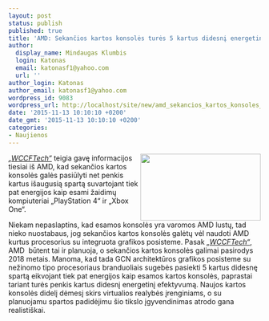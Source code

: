 ```yaml
---
layout: post
status: publish
published: true
title: 'AMD: Sekančios kartos konsolės turės 5 kartus didesnį energetinį efektyvumą'
author:
  display_name: Mindaugas Klumbis
  login: Katonas
  email: katonasf1@yahoo.com
  url: ''
author_login: Katonas
author_email: katonasf1@yahoo.com
wordpress_id: 9083
wordpress_url: http://localhost/site/new/amd_sekancios_kartos_konsoles_tures_5_kart_didesni_energetini_efektyvuma/
date: '2015-11-13 10:10:10 +0200'
date_gmt: '2015-11-13 10:10:10 +0200'
categories:
- Naujienos
---
```

<p>
	<img alt="" src="http://technews.lt/userfiles/AMD-Logo-635x351.jpg" style="width: 240px; height: 133px; float: right;" /><em><a href="http://wccftech.com/exclusive-next-generation-consoles-expected-2018-amd/">&bdquo;WCCFTech&ldquo;</a></em> teigia gavę informacijos tiesiai i&scaron; AMD, kad sekančios kartos konsolės galės pasiūlyti net penkis kartus i&scaron;augusią spartą suvartojant tiek pat energijos kaip esami žaidimų kompiuteriai &bdquo;PlayStation 4&ldquo; ir &bdquo;Xbox One&ldquo;.</p>
<p>
	Niekam nepaslaptins, kad esamos konsolės yra varomos AMD lustų, tad nieko nuostabaus, jog sekančios kartos konsolės galėtų vėl naudoti AMD kurtus procesorius su integruota grafikos posisteme. Pasak <em><a href="http://wccftech.com/exclusive-next-generation-consoles-expected-2018-amd/">&bdquo;WCCFTech&ldquo;</a></em>, AMD &nbsp;būtent tai ir planuoja, o sekančios kartos konsolės galimai pasirodys 2018 metais. Manoma, kad tada GCN architektūros grafikos posisteme su nežinomo tipo procesoriaus branduoliais sugebės pasiekti 5 kartus didesnę spartą eikvojant tiek pat energijos kaip esamos kartos konsolės, paprastai tariant turės penkis kartus didesnį energetinį efektyvumą. Naujos kartos konsolės didelį dėmesį skirs virtualios realybės įrenginiams, o su planuojamu spartos padidėjimu &scaron;io tikslo įgyvendinimas atrodo gana realisti&scaron;kai. &nbsp;</p>
